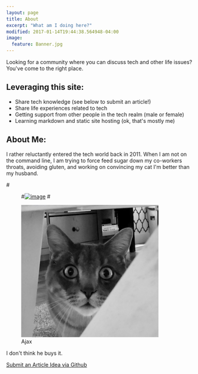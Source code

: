 ```yaml
---
layout: page
title: About
excerpt: "What am I doing here?"
modified: 2017-01-14T19:44:38.564948-04:00
image:
  feature: Banner.jpg
---
```


Looking for a community where you can discuss tech and other life issues?  You've come to the right place.

## Leveraging this site:

* Share tech knowledge (see below to submit an article!)
* Share life experiences related to tech
* Getting support from other people in the tech realm (male or female)
* Learning markdown and static site hosting (ok, that's mostly me)

## About Me:

I rather reluctantly entered the tech world back in 2011.  When I am not on the command line, I am trying to force feed sugar down my co-workers throats, avoiding gluten, and working on convincing my cat I'm better than my husband.

#<figure>
#<a href="https://lh3.googleusercontent.com/ifqaTN0IM2dypP5AxA-cIAvKQJlPbjoonY1uIP9j8X9Xkyy2NzjCi_MmiU_bajY_dZnPtB-ZrtJpHIZwJLFCpT26Xr3UZd6RePriBxri_4ea2O7BOg6YNT3HtiO4ROP9tX3ERiGB5Paood1lbS_dG-KeJpgFEG7S6PcMwNOEwrkWV--TkV-qERlj-DZisFPaQuyeMbPxDFhWI7RUA3QzWAUK41ay0SkjhJHIY8xjl1fbfxODuNknym5Xdq_ERXtcAQwtA0oaeZoiDuCJ4bX5Yuf9zDl3NHbSVNK228av-p_6mwaW9DmZdX8dEu-BT2xKg05CBTnIhK7N3j06lN4F5ZglLUOPGyJfEovURFo3Ha_M7SAXz3Zfgl_KmlBeIcTtWjEneMk4pmZoZkTdjqjm_3Ysz0zZa483oRV1UUXVztfcHjp2-Lg8OXrmDOS9sQ7j6uP019ypTdMSqXCb6Ap60b9rs-YOO0dP8yZxOd-490dPMyv-LaVqFKI_FgAI34PNXiAIE68GHL6CPtcNtodRHCvZRl2pvVpI4mqMG692WsNoDqOPu69lQZ2NgyYMUZmTqLfA7MqnCwK0Bvu9uo-ZWwlZQue3WrPw24BU3ucgsEFVdipDp2KY=w367-h353-no"><img src="https://lh3.googleusercontent.com/ifqaTN0IM2dypP5AxA-cIAvKQJlPbjoonY1uIP9j8X9Xkyy2NzjCi_MmiU_bajY_dZnPtB-ZrtJpHIZwJLFCpT26Xr3UZd6RePriBxri_4ea2O7BOg6YNT3HtiO4ROP9tX3ERiGB5Paood1lbS_dG-KeJpgFEG7S6PcMwNOEwrkWV--TkV-qERlj-DZisFPaQuyeMbPxDFhWI7RUA3QzWAUK41ay0SkjhJHIY8xjl1fbfxODuNknym5Xdq_ERXtcAQwtA0oaeZoiDuCJ4bX5Yuf9zDl3NHbSVNK228av-p_6mwaW9DmZdX8dEu-BT2xKg05CBTnIhK7N3j06lN4F5ZglLUOPGyJfEovURFo3Ha_M7SAXz3Zfgl_KmlBeIcTtWjEneMk4pmZoZkTdjqjm_3Ysz0zZa483oRV1UUXVztfcHjp2-Lg8OXrmDOS9sQ7j6uP019ypTdMSqXCb6Ap60b9rs-YOO0dP8yZxOd-490dPMyv-LaVqFKI_FgAI34PNXiAIE68GHL6CPtcNtodRHCvZRl2pvVpI4mqMG692WsNoDqOPu69lQZ2NgyYMUZmTqLfA7MqnCwK0Bvu9uo-ZWwlZQue3WrPw24BU3ucgsEFVdipDp2KY=w367-h353-no" alt="image"></a>
#</figure>

<figure>
<img src="/images/Ajax.jpg" alt="image"><figcaption>Ajax</figcaption>
</figure>

I don't think he buys it.

<a markdown="0" href="https://github.com/tracom1/techlady/pulls" class="btn">Submit an Article Idea via Github</a>

[^1]: Example: *domain.com/category-name/post-title*
